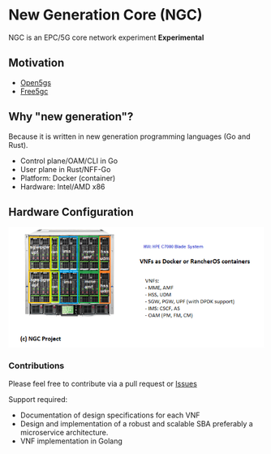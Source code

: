 # New Generation Core (NGC) 

NGC is an EPC/5G core network experiment
**Experimental**

## Motivation
- [Open5gs](https://github.com/acetcom/open5gs)
- [Free5gc](https://github.com/free5gc/free5gc)

## Why "new generation"?
Because it is written in new generation programming languages (Go and Rust). 
- Control plane/OAM/CLI in Go
- User plane in Rust/NFF-Go
- Platform: Docker (container)
- Hardware: Intel/AMD x86 


## Hardware Configuration
![NGC hardware configuration](ngc_hw.png)

### Contributions
Please feel free to contribute via a pull request or [Issues](https://github.com/eshikafe/ngc/issues)

Support required:
- Documentation of design specifications for each VNF
- Design and implementation of a robust and scalable SBA preferably a microservice architecture.
- VNF implementation in Golang


